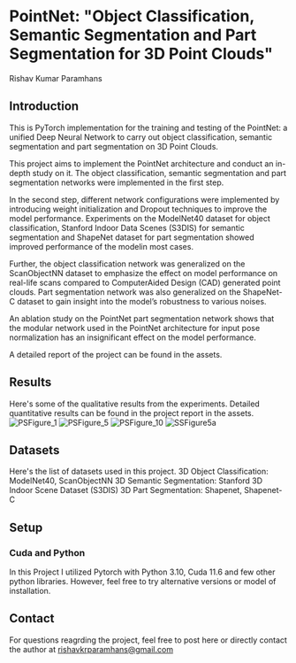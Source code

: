 # PointNet: "Object Classification, Semantic Segmentation and Part Segmentation for 3D Point Clouds"

Rishav Kumar Paramhans

## Introduction
This is PyTorch implementation for the training and testing of the PointNet: a unified Deep Neural Network to carry out object classification, semantic segmentation and part segmentation on 3D Point Clouds.

This project aims to implement the PointNet architecture and conduct an in-depth study on it. The object classification, semantic segmentation and part segmentation networks were implemented in the first step. 

In the second step, different network configurations were implemented by introducing weight initialization and Dropout techniques to improve the model performance. Experiments on the ModelNet40 dataset for object classification, Stanford Indoor Data Scenes (S3DIS) for semantic segmentation and ShapeNet dataset for part segmentation showed improved performance of the modelin most cases. 

Further, the object classification network was generalized on the ScanObjectNN dataset to emphasize the effect on model performance on real-life scans compared to ComputerAided Design (CAD) generated point clouds. Part segmentation network was also generalized
on the ShapeNet-C dataset to gain insight into the model’s robustness to various noises. 

An ablation study on the PointNet part segmentation network shows that the modular network used in the PointNet architecture for input pose normalization has an insignificant effect on the model performance.

A detailed report of the project can be found in the assets.


## Results
Here's some of the qualitative results from the experiments. Detailed quantitative results can be found in the project report in the assets.
![PSFigure_1](https://user-images.githubusercontent.com/65668108/203985250-840ed0a7-2374-46dc-9d5b-d2c1459614d9.png)
![PSFigure_5](https://user-images.githubusercontent.com/65668108/203985321-09aaa987-6d45-4eb3-a40b-0026e83e180b.png)
![PSFigure_10](https://user-images.githubusercontent.com/65668108/203985349-61d4b3b0-95bd-4a47-8b6e-dddd7963bebf.png)
![SSFigure5a](https://user-images.githubusercontent.com/65668108/203985392-cf66f8d6-4dc4-4f1a-aeb4-f8fe7dad1b71.png)

## Datasets
Here's the list of datasets used in this project.
3D Object Classification: ModelNet40, ScanObjectNN
3D Semantic Segmentation: Stanford 3D Indoor Scene Dataset (S3DIS)
3D Part Segmentation: Shapenet, Shapenet-C

## Setup

### Cuda and Python
In this Project I utilized Pytorch with Python 3.10, Cuda 11.6 and few other python libraries. However, feel free to try alternative versions or model of installation.

## Contact
For questions reagrding the project, feel free to post here or directly contact the author at rishavkrparamhans@gmail.com

